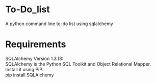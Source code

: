 # To-Do_list
A python command line to-do list using sqlalchemy



# Requirements
SQLAlchemy Version 1.3.18: <br>
      SQLAlchemy is the Python SQL Toolkit and Object Relational Mapper.<br> 
      Install it using PIP:<br>
        pip install SQLAlchemy<br>

